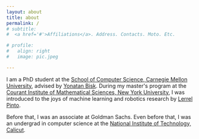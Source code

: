 ```yaml
---
layout: about
title: about
permalink: /
# subtitle:
#  <a href='#'>Affiliations</a>. Address. Contacts. Moto. Etc.

# profile:
#   align: right
#   image: pic.jpeg

---
```



I am a PhD student at the [School of Computer Science, Carnegie Mellon University](https://www.cs.cmu.edu/), advised by [Yonatan Bisk](https://yonatanbisk.com). During my master's program at the [Courant Institute of Mathematical Sciences, New York University](https://cims.nyu.edu), I was introduced to the joys of machine learning and robotics research by [Lerrel Pinto](https://www.lerrelpinto.com). 


Before that, I was an associate at Goldman Sachs. Even before that, I was an undergrad in computer science at the [National Institute of Technology, Calicut](https://nitc.ac.in/).

